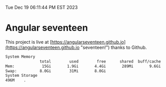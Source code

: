 Tue Dec 19 06:11:44 PM EST 2023

# Angular seventeen


This project is live at [https://angularseventeen.github.io](https://angularseventeen.github.io "seventeen!") thanks to Github.

```bash
System Memory
               total        used        free      shared  buff/cache   available
Mem:            15Gi       1.9Gi       4.4Gi       289Mi       9.6Gi        13Gi
Swap:          8.0Gi        31Mi       8.0Gi
System Storage
496M	.
```
```bash
